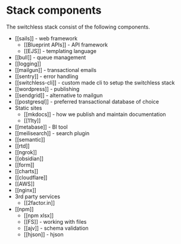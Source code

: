 # Stack components

The switchless stack consist of the following components. 

- [[sails]] - web framework
	- [[Blueprint APIs]] - API framework
	- [[EJS]] - templating language
- [[bull]] - queue management
- [[logging]]
- [[mailgun]] - transactional emails
- [[sentry]] - error handling
- [[switchless-cli]] - custom made cli to setup the switchless stack
- [[wordpress]] - publishing
- [[sendgrid]] - alternative to mailgun
- [[postgresql]] - preferred transactional database of choice
- Static sites
	- [[mkdocs]] - how we publish and maintain documentation
	- [[11ty]]
- [[metabase]] - BI tool 
- [[meilisearch]] - search plugin
- [[semantic]]
- [[rtd]]
- [[ngrok]]
- [[obsidian]] 
- [[form]]
- [[charts]]
- [[cloudflare]]
- [[AWS]]
- [[nginx]]
- 3rd party services
	- [[2factor.in]]
- [[npm]]
	- [[npm xlsx]]
	- [[FS]] - working with files
	- [[ajv]] - schema validation
	- [[hjson]] - hjson
	